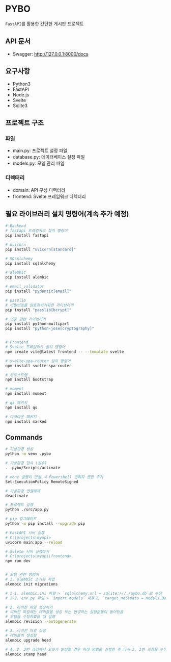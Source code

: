 # PYBO
`FastAPI`를 활용한 간단한 게시판 프로젝트

## API 문서
- Swagger: http://127.0.0.1:8000/docs

## 요구사항
- Python3
- FastAPI
- Node.js
- Svelte
- Sqlite3

## 프로젝트 구조
### 파일
- main.py: 프로젝트 설정 파일
- database.py: 데이터베이스 설정 파일
- models.py: 모델 관리 파일

### 디렉터리
- domain: API 구성 디렉터리
- frontend: Svelte 프레임워크 디렉터리

## 필요 라이브러리 설치 명령어(계속 추가 예정)
```bash
# Backend
# fastapi 프레임워크 설치 명령어
pip install fastapi

# uvicorn
pip install "uvicorn[standard]"

# SQLAlchemy
pip install sqlalchemy

# alembic
pip install alembic

# email_validator
pip install "pydantic[email]"

# passlib
# 비밀번호를 암호화하기위한 라이브러리
pip install "passlib[bcrypt]"

# 인증 관련 라이브러리
pip install python-multipart
pip install "python-jose[cryptography]"


# Frontend
# Svelte 프레임워크 설치 명령어
npm create vite@latest frontend -- --template svelte

# svelte-spa-router 설치 명령어
npm install svelte-spa-router

# 부트스트랩
npm install bootstrap

# moment
npm install moment

# qs 패키지
npm install qs

# 마크다운 패키지
npm install marked
```

## Commands
```bash
# 가상환경 생성
python -m venv .pybo

# 가상환경 접속 (필수)
. .pybo/Scripts/activate

# venv 실행이 안될 시 Powershell 관리자 권한 주기
Set-ExecutionPolicy RemoteSigned

# 가상환경 연결해제
deactivate

# 프로젝트 실행
python ./src/app.py

# pip 업그레이드
python -m pip install --upgrade pip

# FastAPI 서버 실행
# C:\projects\myapi>
uvicorn main:app --reload

# Svlete 서버 실행하기
# C:\projects\myapi\frontend>
npm run dev


# 모델 관련 명령어
# 1. alembic 초기화 작업
alembic init migrations

# 1-1. alembic.ini 파일 > `sqlalchemy.url = sqlite:///./pybo.db`로 수정
# 1-2. env.py 파일 > `import models` 해주고, `target_metadata = models.Base.metadata` 코드 추가

# 2. 리비전 파일 생성하기
# 리비전 파일에는 테이블을 생성 또는 변경하는 실행문들이 들어있음
# 모델을 수정하였을 때 실행
alembic revision --autogenerate

# 3. 리비전 파일 실행
# 테이블이 생성됨
alembic upgrade head

# 4. 2, 3번 과정에서 오류가 발생할 경우 아래 명령을 실행한 후 다시 2, 3번 과정을 수행
alembic stamp head
```